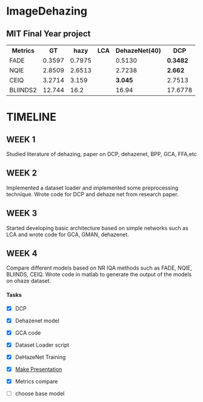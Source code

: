 # ImageDehazing
## MIT Final Year project



<table style="width:100%">
  <tr>
    <th>Metrics</th>
    <th>GT</th>
    <th>hazy</th>
    <th>LCA</th>
    <th>DehazeNet(40)</th>
    <th>DCP</th>
  </tr>
  
  <tr>
    <td>FADE</td>
    <td>0.3597</td>
    <td>0.7975</td>
    <td></td>
    <td>0.5130</td>
  <td><b>0.3482</b></td>
  </tr>
  <tr>
    <td>NQIE</td>
    <td>2.8509</td>
    <td>2.6513</td>
    <td></td>
    <td>2.7238</td>
    <td><b>2.662</b></td>
  </tr>
  
  <tr>
    <td>CEIQ</td>
    <td>3.2714</td>
    <td>3.159</td>
    <td></td>
    <td> <b>3.045</b></td>
    <td>2.7513</td>
  </tr>
  <tr>
    <td>BLIINDS2</td>
    <td>12.744</td>
    <td>16.2</td>
    <td></td>
    <td>16.94</td>
    <td>17.6778</td>
  </tr>
  </table>

<div class="timeline">
  <div class="container left">
    <div class="content">
       <h1>TIMELINE</h1>
        </div>
  </div>
  <div class="container left">
    <div class="content">
      <h2>WEEK 1</h2>
      <p>Studied literature of dehazing, paper on DCP, dehazenet, BPP, GCA, FFA,etc</p>
    </div>
  </div>
  <div class="container right">
    <div class="content">
      <h2>WEEK 2</h2>
      <p>Implemented a dataset loader and implemented some preprocessing technique.
       Wrote code for DCP and dehaze net from research paper.</p>
    </div>
  </div>
  <div class="container left">
    <div class="content">
      <h2>WEEK 3</h2>
      <p>Started developing basic architecture based on simple networks such as LCA and wrote code for GCA, GMAN, dehazenet.</p>
    </div>
  </div>
 
</div>

<div class="container left">
    <div class="content">
      <h2>WEEK 4</h2>
      <p>Compare different models based on NR IQA methods such as FADE, NQIE, BLIINDS, CEIQ. Wrote code in matlab to generate the output of the models on ohaze  dataset.</p>
    </div>
  </div>
 
</div>

#### Tasks
- [x] DCP 
- [x] Dehazenet model
- [x] GCA code
- [x] Dataset Loader script
- [x] DeHazeNet Training
- [x] [Make Presentation](https://docs.google.com/presentation/d/183MUhIXfW0YKWMM8UqMhUjYGpJbU1W6hkctT-o8tyxo/edit?usp=sharing)
- [x] Metrics compare
- [ ] choose base model


